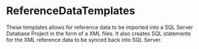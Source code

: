 # ReferenceDataTemplates
These templates allows for reference data to be imported into a SQL Server Database Project in the form of a XML files. It also creates SQL statements for the XML reference data to be synced back into SQL Server.
